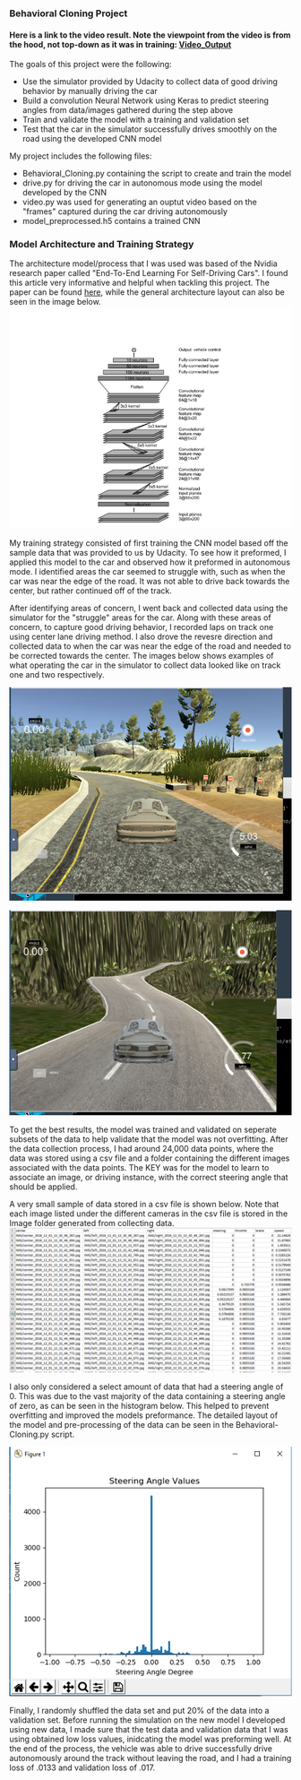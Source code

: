 
[//]: # (Image References)

[image1]: ./Output_Images/Nvidia_Behavioral_Cloning_Architecture.png "Architecture"
[image2]: ./Output_Images/track1.png "Track1"
[image3]: ./Output_Images/track2.png "Track2"
[image4]: ./Output_Images/data_sample.png "Data"
[image5]: ./Output_Images/Steering_Angle_data.png "Histogram"



### Behavioral Cloning Project

#### Here is a link to the video result. Note the viewpoint from the video is from the hood, not top-down as it was in training: [Video_Output](./Output_Video/Autonomous_Mode_Result.mp4)

The goals of this project were the following:
* Use the simulator provided by Udacity to collect data of good driving behavior by manually driving the car
* Build a convolution Neural Network using Keras to predict steering angles from data/images gathered during the step above 
* Train and validate the model with a training and validation set
* Test that the car in the simulator successfully drives smoothly on the road using the developed CNN model



My project includes the following files:
* Behavioral_Cloning.py containing the script to create and train the model
* drive.py for driving the car in autonomous mode using the model developed by the CNN
* video.py was used for generating an ouptut video based on the "frames" captured during the car driving autonomously
* model_preprocessed.h5 contains a trained CNN 

### Model Architecture and Training Strategy

The architecture model/process that I was used was based of the Nvidia research paper called "End-To-End Learning For Self-Driving Cars". I found this article very informative and helpful when tackling this project.
The paper can be found [here](https://arxiv.org/pdf/1604.07316v1.pdf), while the general architecture layout can also be seen in the image below.
![alt text][image1]

My training strategy consisted of first training the CNN model based off the sample data that was provided to us by Udacity. To see how it preformed, I applied this model to the car and observed how it preformed in autonomous mode. I identified areas the car seemed to struggle with, such as when the car was near the edge of the road. It was not able to drive back towards the center, but rather continued off of the track. 

After identifying areas of concern, I went back and collected data using the simulator for the "struggle" areas for the car. Along with these areas of concern, to capture good driving behavior, I recorded laps on track one using center lane driving method. I also drove the revesre direction and collected data to when the car was near the edge of the road and needed to be corrected towards the center.  The images below shows examples of what operating the car in the simulator to collect data looked like on track one and two respectively. 

![alt text][image2]

![alt text][image3]

To get the best results, the model was trained and validated on seperate subsets of the data to help validate that the model was not overfitting. After the data collection process, I had around 24,000 data points, where the data was stored using a csv file and a folder containing the different images associated with the data points. The KEY was for the model to learn to associate an image, or driving instance, with the correct steering angle that should be applied. 

A very small sample of data stored in a csv file is shown below. Note that each image listed under the different cameras in the csv file is stored in the Image folder generated from collecting data.
![alt text][image4]

I also only considered a select amount of data that had a steering angle of 0. This was due to the vast majority of the data containing a steering angle of zero, as can be seen in the histogram below. This helped to prevent overfitting and improved the models preformance. The detailed layout of the model and pre-processing of the data can be seen in the Behavioral-Cloning.py script.

![alt text][image5]

Finally, I randomly shuffled the data set and put 20% of the data into a validation set. Before running the simulation on the new model I developed using new data, I made sure that the test data and validation data that I was using obtained low loss values, inidcating the model was preforming well. 
At the end of the process, the vehicle was able to drive successfully drive autonomously around the track without leaving the road, and I had a training loss of .0133 and validation loss of .017.
